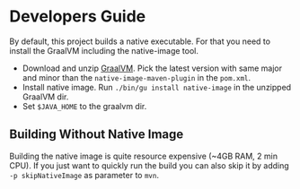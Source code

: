 # Developers Guide

By default, this project builds a native executable. For that you need to install the GraalVM including the native-image tool.

* Download and unzip [GraalVM](https://github.com/graalvm/graalvm-ce-builds/releases/tag/vm-22.0.0.2). Pick the latest version with same major and minor than the `native-image-maven-plugin` in the `pom.xml`.
* Install native image. Run `./bin/gu install native-image` in the unzipped GraalVM dir.
* Set `$JAVA_HOME` to the graalvm dir.

## Building Without Native Image

Building the native image is quite resource expensive (~4GB RAM, 2 min CPU). If you just want to quickly run the build you can also skip it by adding `-p skipNativeImage` as parameter to `mvn`.
